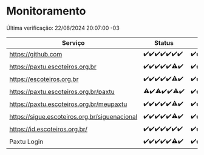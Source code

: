 # Monitoramento

Última verificação: 22/08/2024 20:07:00 -03

|Serviço|Status|Últimas 24h|
|---|---|---|
|https://github.com|<span title="2024-08-15: OK=24">✔️</span><span title="2024-08-16: OK=24">✔️</span><span title="2024-08-17: OK=24">✔️</span><span title="2024-08-18: OK=23">✔️</span><span title="2024-08-19: OK=23">✔️</span><span title="2024-08-20: OK=24">✔️</span><span title="2024-08-21: OK=23">✔️</span>|<span title="21/08/2024 20:07:00 -03 : 200">✔️</span><span title="21/08/2024 21:35:00 -03 : 200">✔️</span><span title="21/08/2024 23:00:00 -03 : 200">✔️</span><span title="22/08/2024 00:09:00 -03 : 200">✔️</span><span title="22/08/2024 01:09:00 -03 : 200">✔️</span><span title="22/08/2024 02:07:00 -03 : 200">✔️</span><span title="22/08/2024 03:10:00 -03 : 200">✔️</span><span title="22/08/2024 04:08:00 -03 : 200">✔️</span><span title="22/08/2024 05:10:00 -03 : 200">✔️</span><span title="22/08/2024 06:07:00 -03 : 200">✔️</span><span title="22/08/2024 07:08:00 -03 : 200">✔️</span><span title="22/08/2024 08:06:00 -03 : 200">✔️</span><span title="22/08/2024 09:13:00 -03 : 200">✔️</span><span title="22/08/2024 10:12:00 -03 : 200">✔️</span><span title="22/08/2024 11:06:00 -03 : 200">✔️</span><span title="22/08/2024 12:09:00 -03 : 200">✔️</span><span title="22/08/2024 13:08:00 -03 : 200">✔️</span><span title="22/08/2024 14:06:00 -03 : 200">✔️</span><span title="22/08/2024 15:09:00 -03 : 200">✔️</span><span title="22/08/2024 16:06:00 -03 : 200">✔️</span><span title="22/08/2024 17:08:00 -03 : 200">✔️</span><span title="22/08/2024 18:08:00 -03 : 200">✔️</span><span title="22/08/2024 19:08:00 -03 : 200">✔️</span><span title="22/08/2024 20:07:00 -03 : 200">✔️</span>|
|https://paxtu.escoteiros.org.br|<span title="2024-08-15: OK=24">✔️</span><span title="2024-08-16: OK=24">✔️</span><span title="2024-08-17: OK=24">✔️</span><span title="2024-08-18: OK=23">✔️</span><span title="2024-08-19: OK=23">✔️</span><span title="2024-08-20: OK=23, Falhas=1">⚠️</span><span title="2024-08-21: OK=23">✔️</span>|<span title="21/08/2024 20:07:00 -03 : 200">✔️</span><span title="21/08/2024 21:35:00 -03 : 200">✔️</span><span title="21/08/2024 23:00:00 -03 : 200">✔️</span><span title="22/08/2024 00:09:00 -03 : 200">✔️</span><span title="22/08/2024 01:09:00 -03 : 200">✔️</span><span title="22/08/2024 02:07:00 -03 : 200">✔️</span><span title="22/08/2024 03:10:00 -03 : 200">✔️</span><span title="22/08/2024 04:08:00 -03 : 200">✔️</span><span title="22/08/2024 05:10:00 -03 : 200">✔️</span><span title="22/08/2024 06:07:00 -03 : 200">✔️</span><span title="22/08/2024 07:08:00 -03 : 200">✔️</span><span title="22/08/2024 08:06:00 -03 : 200">✔️</span><span title="22/08/2024 09:13:00 -03 : 200">✔️</span><span title="22/08/2024 10:12:00 -03 : 200">✔️</span><span title="22/08/2024 11:06:00 -03 : 200">✔️</span><span title="22/08/2024 12:09:00 -03 : 200">✔️</span><span title="22/08/2024 13:08:00 -03 : 200">✔️</span><span title="22/08/2024 14:06:00 -03 : 200">✔️</span><span title="22/08/2024 15:09:00 -03 : 200">✔️</span><span title="22/08/2024 16:06:00 -03 : 200">✔️</span><span title="22/08/2024 17:08:00 -03 : 200">✔️</span><span title="22/08/2024 18:08:00 -03 : 200">✔️</span><span title="22/08/2024 19:08:00 -03 : 200">✔️</span><span title="22/08/2024 20:07:00 -03 : 200">✔️</span>|
|https://escoteiros.org.br|<span title="2024-08-15: OK=24">✔️</span><span title="2024-08-16: OK=24">✔️</span><span title="2024-08-17: OK=24">✔️</span><span title="2024-08-18: OK=23">✔️</span><span title="2024-08-19: OK=23">✔️</span><span title="2024-08-20: OK=23, Falhas=1">⚠️</span><span title="2024-08-21: OK=23">✔️</span>|<span title="21/08/2024 20:07:00 -03 : 200">✔️</span><span title="21/08/2024 21:35:00 -03 : 200">✔️</span><span title="21/08/2024 23:00:00 -03 : 200">✔️</span><span title="22/08/2024 00:09:00 -03 : 200">✔️</span><span title="22/08/2024 01:09:00 -03 : 200">✔️</span><span title="22/08/2024 02:07:00 -03 : 200">✔️</span><span title="22/08/2024 03:10:00 -03 : 200">✔️</span><span title="22/08/2024 04:08:00 -03 : 200">✔️</span><span title="22/08/2024 05:10:00 -03 : 200">✔️</span><span title="22/08/2024 06:07:00 -03 : 200">✔️</span><span title="22/08/2024 07:08:00 -03 : 200">✔️</span><span title="22/08/2024 08:06:00 -03 : 200">✔️</span><span title="22/08/2024 09:13:00 -03 : 200">✔️</span><span title="22/08/2024 10:12:00 -03 : 200">✔️</span><span title="22/08/2024 11:06:00 -03 : 200">✔️</span><span title="22/08/2024 12:09:00 -03 : 200">✔️</span><span title="22/08/2024 13:08:00 -03 : 200">✔️</span><span title="22/08/2024 14:06:00 -03 : 200">✔️</span><span title="22/08/2024 15:09:00 -03 : 200">✔️</span><span title="22/08/2024 16:06:00 -03 : 200">✔️</span><span title="22/08/2024 17:08:00 -03 : 200">✔️</span><span title="22/08/2024 18:08:00 -03 : 200">✔️</span><span title="22/08/2024 19:08:00 -03 : 200">✔️</span><span title="22/08/2024 20:07:00 -03 : 200">✔️</span>|
|https://paxtu.escoteiros.org.br/paxtu|<span title="2024-08-15: OK=23, Falhas=1">⚠️</span><span title="2024-08-16: OK=24">✔️</span><span title="2024-08-17: OK=23, Falhas=1">⚠️</span><span title="2024-08-18: OK=23">✔️</span><span title="2024-08-19: OK=23">✔️</span><span title="2024-08-20: OK=23, Falhas=1">⚠️</span><span title="2024-08-21: OK=23">✔️</span>|<span title="21/08/2024 20:07:00 -03 : 200">✔️</span><span title="21/08/2024 21:35:00 -03 : 200">✔️</span><span title="21/08/2024 23:00:00 -03 : 200">✔️</span><span title="22/08/2024 00:09:00 -03 : 200">✔️</span><span title="22/08/2024 01:09:00 -03 : 200">✔️</span><span title="22/08/2024 02:07:00 -03 : 200">✔️</span><span title="22/08/2024 03:10:00 -03 : 200">✔️</span><span title="22/08/2024 04:08:00 -03 : 200">✔️</span><span title="22/08/2024 05:10:00 -03 : 200">✔️</span><span title="22/08/2024 06:07:00 -03 : 200">✔️</span><span title="22/08/2024 07:08:00 -03 : 200">✔️</span><span title="22/08/2024 08:06:00 -03 : 200">✔️</span><span title="22/08/2024 09:13:00 -03 : 200">✔️</span><span title="22/08/2024 10:12:00 -03 : 200">✔️</span><span title="22/08/2024 11:06:00 -03 : 200">✔️</span><span title="22/08/2024 12:09:00 -03 : 200">✔️</span><span title="22/08/2024 13:08:00 -03 : 200">✔️</span><span title="22/08/2024 14:06:00 -03 : 200">✔️</span><span title="22/08/2024 15:09:00 -03 : 200">✔️</span><span title="22/08/2024 16:06:00 -03 : 200">✔️</span><span title="22/08/2024 17:08:00 -03 : 200">✔️</span><span title="22/08/2024 18:08:00 -03 : 200">✔️</span><span title="22/08/2024 19:08:00 -03 : 200">✔️</span><span title="22/08/2024 20:07:00 -03 : 200">✔️</span>|
|https://paxtu.escoteiros.org.br/meupaxtu|<span title="2024-08-15: OK=24">✔️</span><span title="2024-08-16: OK=24">✔️</span><span title="2024-08-17: OK=24">✔️</span><span title="2024-08-18: OK=23">✔️</span><span title="2024-08-19: OK=23">✔️</span><span title="2024-08-20: OK=23, Falhas=1">⚠️</span><span title="2024-08-21: OK=23">✔️</span>|<span title="21/08/2024 20:07:00 -03 : 200">✔️</span><span title="21/08/2024 21:35:00 -03 : 200">✔️</span><span title="21/08/2024 23:00:00 -03 : 200">✔️</span><span title="22/08/2024 00:09:00 -03 : 200">✔️</span><span title="22/08/2024 01:09:00 -03 : 200">✔️</span><span title="22/08/2024 02:07:00 -03 : 200">✔️</span><span title="22/08/2024 03:10:00 -03 : 200">✔️</span><span title="22/08/2024 04:08:00 -03 : 200">✔️</span><span title="22/08/2024 05:10:00 -03 : 200">✔️</span><span title="22/08/2024 06:07:00 -03 : 200">✔️</span><span title="22/08/2024 07:08:00 -03 : 200">✔️</span><span title="22/08/2024 08:06:00 -03 : 200">✔️</span><span title="22/08/2024 09:13:00 -03 : 200">✔️</span><span title="22/08/2024 10:12:00 -03 : 200">✔️</span><span title="22/08/2024 11:06:00 -03 : 200">✔️</span><span title="22/08/2024 12:09:00 -03 : 200">✔️</span><span title="22/08/2024 13:08:00 -03 : 200">✔️</span><span title="22/08/2024 14:06:00 -03 : 200">✔️</span><span title="22/08/2024 15:09:00 -03 : 502">❌</span><span title="22/08/2024 16:06:00 -03 : 200">✔️</span><span title="22/08/2024 17:08:00 -03 : 200">✔️</span><span title="22/08/2024 18:08:00 -03 : 200">✔️</span><span title="22/08/2024 19:08:00 -03 : 200">✔️</span><span title="22/08/2024 20:07:00 -03 : 200">✔️</span>|
|https://sigue.escoteiros.org.br/siguenacional|<span title="2024-08-15: OK=24">✔️</span><span title="2024-08-16: OK=24">✔️</span><span title="2024-08-17: OK=24">✔️</span><span title="2024-08-18: OK=23">✔️</span><span title="2024-08-19: OK=23">✔️</span><span title="2024-08-20: OK=23, Falhas=1">⚠️</span><span title="2024-08-21: OK=23">✔️</span>|<span title="21/08/2024 20:07:00 -03 : 200">✔️</span><span title="21/08/2024 21:35:00 -03 : 200">✔️</span><span title="21/08/2024 23:00:00 -03 : 200">✔️</span><span title="22/08/2024 00:09:00 -03 : 200">✔️</span><span title="22/08/2024 01:09:00 -03 : 200">✔️</span><span title="22/08/2024 02:07:00 -03 : 200">✔️</span><span title="22/08/2024 03:10:00 -03 : 200">✔️</span><span title="22/08/2024 04:08:00 -03 : 200">✔️</span><span title="22/08/2024 05:10:00 -03 : 200">✔️</span><span title="22/08/2024 06:07:00 -03 : 200">✔️</span><span title="22/08/2024 07:08:00 -03 : 200">✔️</span><span title="22/08/2024 08:06:00 -03 : 200">✔️</span><span title="22/08/2024 09:13:00 -03 : 200">✔️</span><span title="22/08/2024 10:12:00 -03 : 200">✔️</span><span title="22/08/2024 11:06:00 -03 : 200">✔️</span><span title="22/08/2024 12:09:00 -03 : 200">✔️</span><span title="22/08/2024 13:08:00 -03 : 200">✔️</span><span title="22/08/2024 14:06:00 -03 : 200">✔️</span><span title="22/08/2024 15:09:00 -03 : 200">✔️</span><span title="22/08/2024 16:06:00 -03 : 200">✔️</span><span title="22/08/2024 17:08:00 -03 : 200">✔️</span><span title="22/08/2024 18:08:00 -03 : 200">✔️</span><span title="22/08/2024 19:08:00 -03 : 200">✔️</span><span title="22/08/2024 20:07:00 -03 : 200">✔️</span>|
|https://id.escoteiros.org.br/|<span title="2024-08-15: OK=24">✔️</span><span title="2024-08-16: OK=24">✔️</span><span title="2024-08-17: OK=24">✔️</span><span title="2024-08-18: OK=23">✔️</span><span title="2024-08-19: OK=23">✔️</span><span title="2024-08-20: OK=24">✔️</span><span title="2024-08-21: OK=23">✔️</span>|<span title="21/08/2024 20:07:00 -03 : 200">✔️</span><span title="21/08/2024 21:35:00 -03 : 200">✔️</span><span title="21/08/2024 23:00:00 -03 : 200">✔️</span><span title="22/08/2024 00:09:00 -03 : 200">✔️</span><span title="22/08/2024 01:09:00 -03 : 200">✔️</span><span title="22/08/2024 02:07:00 -03 : 200">✔️</span><span title="22/08/2024 03:10:00 -03 : 200">✔️</span><span title="22/08/2024 04:08:00 -03 : 200">✔️</span><span title="22/08/2024 05:10:00 -03 : 200">✔️</span><span title="22/08/2024 06:07:00 -03 : 200">✔️</span><span title="22/08/2024 07:08:00 -03 : 200">✔️</span><span title="22/08/2024 08:06:00 -03 : 200">✔️</span><span title="22/08/2024 09:13:00 -03 : 200">✔️</span><span title="22/08/2024 10:12:00 -03 : 200">✔️</span><span title="22/08/2024 11:06:00 -03 : 200">✔️</span><span title="22/08/2024 12:09:00 -03 : 200">✔️</span><span title="22/08/2024 13:08:00 -03 : 200">✔️</span><span title="22/08/2024 14:06:00 -03 : 200">✔️</span><span title="22/08/2024 15:09:00 -03 : 200">✔️</span><span title="22/08/2024 16:06:00 -03 : 200">✔️</span><span title="22/08/2024 17:08:00 -03 : 200">✔️</span><span title="22/08/2024 18:08:00 -03 : 200">✔️</span><span title="22/08/2024 19:08:00 -03 : 200">✔️</span><span title="22/08/2024 20:07:00 -03 : 200">✔️</span>|
|Paxtu Login|<span title="2024-08-15: OK=24">✔️</span><span title="2024-08-16: OK=24">✔️</span><span title="2024-08-17: OK=24">✔️</span><span title="2024-08-18: OK=23">✔️</span><span title="2024-08-19: OK=23">✔️</span><span title="2024-08-20: OK=23, Falhas=1">⚠️</span><span title="2024-08-21: OK=23">✔️</span>|<span title="21/08/2024 20:07:00 -03 : 200">✔️</span><span title="21/08/2024 21:35:00 -03 : 200">✔️</span><span title="21/08/2024 23:00:00 -03 : 200">✔️</span><span title="22/08/2024 00:09:00 -03 : 200">✔️</span><span title="22/08/2024 01:09:00 -03 : 200">✔️</span><span title="22/08/2024 02:07:00 -03 : 200">✔️</span><span title="22/08/2024 03:10:00 -03 : 200">✔️</span><span title="22/08/2024 04:08:00 -03 : 200">✔️</span><span title="22/08/2024 05:10:00 -03 : 200">✔️</span><span title="22/08/2024 06:07:00 -03 : 200">✔️</span><span title="22/08/2024 07:08:00 -03 : 200">✔️</span><span title="22/08/2024 08:06:00 -03 : 200">✔️</span><span title="22/08/2024 09:13:00 -03 : 200">✔️</span><span title="22/08/2024 10:12:00 -03 : 200">✔️</span><span title="22/08/2024 11:06:00 -03 : 200">✔️</span><span title="22/08/2024 12:09:00 -03 : 200">✔️</span><span title="22/08/2024 13:08:00 -03 : 200">✔️</span><span title="22/08/2024 14:06:00 -03 : 200">✔️</span><span title="22/08/2024 15:09:00 -03 : 200">✔️</span><span title="22/08/2024 16:06:00 -03 : 200">✔️</span><span title="22/08/2024 17:08:00 -03 : 200">✔️</span><span title="22/08/2024 18:08:00 -03 : 200">✔️</span><span title="22/08/2024 19:08:00 -03 : 200">✔️</span><span title="22/08/2024 20:07:00 -03 : 200">✔️</span>|
